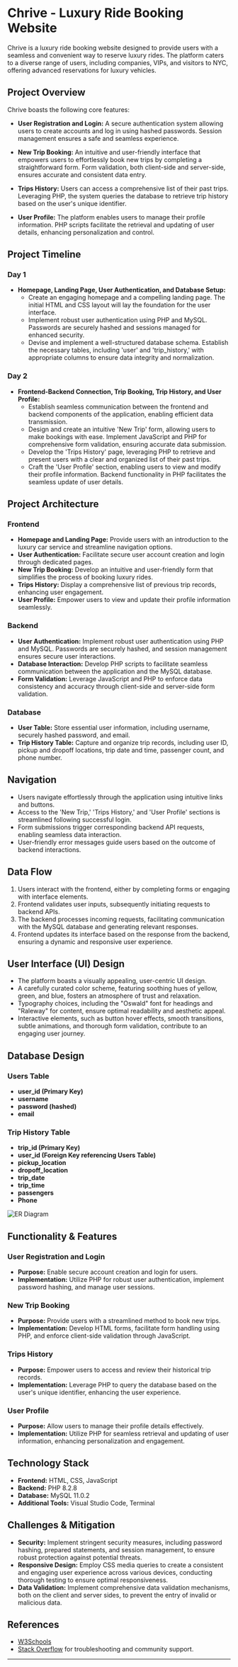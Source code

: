 # Chrive - Luxury Ride Booking Website

Chrive is a luxury ride booking website designed to provide users with a seamless and convenient way to reserve luxury rides. The platform caters to a diverse range of users, including companies, VIPs, and visitors to NYC, offering advanced reservations for luxury vehicles.

## Project Overview

Chrive boasts the following core features:

- **User Registration and Login:** A secure authentication system allowing users to create accounts and log in using hashed passwords. Session management ensures a safe and seamless experience.

- **New Trip Booking:** An intuitive and user-friendly interface that empowers users to effortlessly book new trips by completing a straightforward form. Form validation, both client-side and server-side, ensures accurate and consistent data entry.

- **Trips History:** Users can access a comprehensive list of their past trips. Leveraging PHP, the system queries the database to retrieve trip history based on the user's unique identifier.

- **User Profile:** The platform enables users to manage their profile information. PHP scripts facilitate the retrieval and updating of user details, enhancing personalization and control.

## Project Timeline

### Day 1

- **Homepage, Landing Page, User Authentication, and Database Setup:**
  - Create an engaging homepage and a compelling landing page. The initial HTML and CSS layout will lay the foundation for the user interface.
  - Implement robust user authentication using PHP and MySQL. Passwords are securely hashed and sessions managed for enhanced security.
  - Devise and implement a well-structured database schema. Establish the necessary tables, including 'user' and 'trip_history,' with appropriate columns to ensure data integrity and normalization.

### Day 2

- **Frontend-Backend Connection, Trip Booking, Trip History, and User Profile:**
  - Establish seamless communication between the frontend and backend components of the application, enabling efficient data transmission.
  - Design and create an intuitive 'New Trip' form, allowing users to make bookings with ease. Implement JavaScript and PHP for comprehensive form validation, ensuring accurate data submission.
  - Develop the 'Trips History' page, leveraging PHP to retrieve and present users with a clear and organized list of their past trips.
  - Craft the 'User Profile' section, enabling users to view and modify their profile information. Backend functionality in PHP facilitates the seamless update of user details.

## Project Architecture

### Frontend

- **Homepage and Landing Page:** Provide users with an introduction to the luxury car service and streamline navigation options.
- **User Authentication:** Facilitate secure user account creation and login through dedicated pages.
- **New Trip Booking:** Develop an intuitive and user-friendly form that simplifies the process of booking luxury rides.
- **Trips History:** Display a comprehensive list of previous trip records, enhancing user engagement.
- **User Profile:** Empower users to view and update their profile information seamlessly.

### Backend

- **User Authentication:** Implement robust user authentication using PHP and MySQL. Passwords are securely hashed, and session management ensures secure user interactions.
- **Database Interaction:** Develop PHP scripts to facilitate seamless communication between the application and the MySQL database.
- **Form Validation:** Leverage JavaScript and PHP to enforce data consistency and accuracy through client-side and server-side form validation.

### Database

- **User Table:** Store essential user information, including username, securely hashed password, and email.
- **Trip History Table:** Capture and organize trip records, including user ID, pickup and dropoff locations, trip date and time, passenger count, and phone number.

## Navigation

- Users navigate effortlessly through the application using intuitive links and buttons.
- Access to the 'New Trip,' 'Trips History,' and 'User Profile' sections is streamlined following successful login.
- Form submissions trigger corresponding backend API requests, enabling seamless data interaction.
- User-friendly error messages guide users based on the outcome of backend interactions.

## Data Flow

1. Users interact with the frontend, either by completing forms or engaging with interface elements.
2. Frontend validates user inputs, subsequently initiating requests to backend APIs.
3. The backend processes incoming requests, facilitating communication with the MySQL database and generating relevant responses.
4. Frontend updates its interface based on the response from the backend, ensuring a dynamic and responsive user experience.

## User Interface (UI) Design

- The platform boasts a visually appealing, user-centric UI design.
- A carefully curated color scheme, featuring soothing hues of yellow, green, and blue, fosters an atmosphere of trust and relaxation.
- Typography choices, including the "Oswald" font for headings and "Raleway" for content, ensure optimal readability and aesthetic appeal.
- Interactive elements, such as button hover effects, smooth transitions, subtle animations, and thorough form validation, contribute to an engaging user journey.

## Database Design

### Users Table

- **user_id (Primary Key)**
- **username**
- **password (hashed)**
- **email**

### Trip History Table

- **trip_id (Primary Key)**
- **user_id (Foreign Key referencing Users Table)**
- **pickup_location**
- **dropoff_location**
- **trip_date**
- **trip_time**
- **passengers**
- **Phone**
  
![ER Diagram](https://github.com/naa7/chrive/blob/main/ER_diagram.png)

## Functionality & Features

### User Registration and Login

- **Purpose:** Enable secure account creation and login for users.
- **Implementation:** Utilize PHP for robust user authentication, implement password hashing, and manage user sessions.

### New Trip Booking

- **Purpose:** Provide users with a streamlined method to book new trips.
- **Implementation:** Develop HTML forms, facilitate form handling using PHP, and enforce client-side validation through JavaScript.

### Trips History

- **Purpose:** Empower users to access and review their historical trip records.
- **Implementation:** Leverage PHP to query the database based on the user's unique identifier, enhancing the user experience.

### User Profile

- **Purpose:** Allow users to manage their profile details effectively.
- **Implementation:** Utilize PHP for seamless retrieval and updating of user information, enhancing personalization and engagement.

## Technology Stack

- **Frontend:** HTML, CSS, JavaScript
- **Backend:** PHP 8.2.8
- **Database:** MySQL 11.0.2
- **Additional Tools:** Visual Studio Code, Terminal

## Challenges & Mitigation

- **Security:** Implement stringent security measures, including password hashing, prepared statements, and session management, to ensure robust protection against potential threats.
- **Responsive Design:** Employ CSS media queries to create a consistent and engaging user experience across various devices, conducting thorough testing to ensure optimal responsiveness.
- **Data Validation:** Implement comprehensive data validation mechanisms, both on the client and server sides, to prevent the entry of invalid or malicious data.

## References

- [W3Schools](https://www.w3schools.com/)
- [Stack Overflow](https://stackoverflow.com/) for troubleshooting and community support.

---
